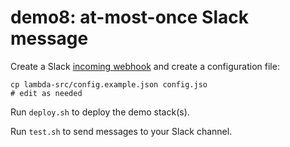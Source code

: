 # demo8: at-most-once Slack message

Create a Slack [incoming webhook](https://api.slack.com/incoming-webhooks) and create a configuration file:

```
cp lambda-src/config.example.json config.jso 
# edit as needed
```

Run `deploy.sh` to deploy the demo stack(s).

Run `test.sh` to send messages to your Slack channel.
